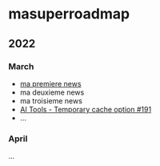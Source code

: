 # masuperroadmap

## 2022

### March

- [ma premiere news](https://docs.github.com/en/get-started/writing-on-github/getting-started-with-writing-and-formatting-on-github/basic-writing-and-formatting-syntax#links)
- ma deuxieme news
- ma troisieme news 
- [AI Tools - Temporary cache option #191](https://github.com/ovh/public-cloud-roadmap/issues/191)
- ...

### April

...
